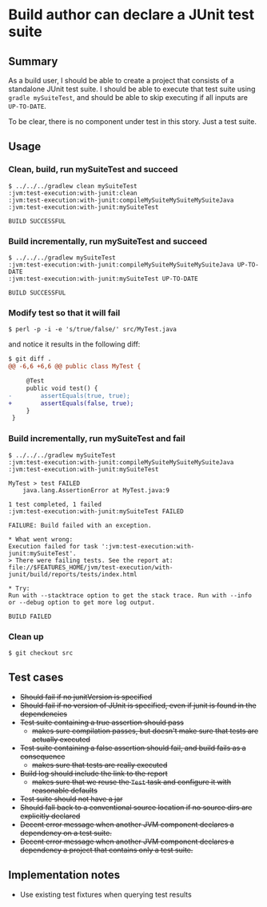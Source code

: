 # Build author can declare a JUnit test suite

## Summary

As a build user, I should be able to create a project that consists of a standalone JUnit test suite. I should be able to execute that test suite using `gradle mySuiteTest`, and should be able to skip executing if all inputs are `UP-TO-DATE`.

To be clear, there is no component under test in this story. Just a test suite.

## Usage

### Clean, build, run mySuiteTest and succeed

    $ ../../../gradlew clean mySuiteTest
    :jvm:test-execution:with-junit:clean
    :jvm:test-execution:with-junit:compileMySuiteMySuiteMySuiteJava
    :jvm:test-execution:with-junit:mySuiteTest

    BUILD SUCCESSFUL


### Build incrementally, run mySuiteTest and succeed

    $ ../../../gradlew mySuiteTest
    :jvm:test-execution:with-junit:compileMySuiteMySuiteMySuiteJava UP-TO-DATE
    :jvm:test-execution:with-junit:mySuiteTest UP-TO-DATE

    BUILD SUCCESSFUL


### Modify test so that it will fail

    $ perl -p -i -e 's/true/false/' src/MyTest.java

and notice it results in the following diff:

```diff
$ git diff .
@@ -6,6 +6,6 @@ public class MyTest {

     @Test
     public void test() {
-        assertEquals(true, true);
+        assertEquals(false, true);
     }
 }
```

### Build incrementally, run mySuiteTest and fail

    $ ../../../gradlew mySuiteTest
    :jvm:test-execution:with-junit:compileMySuiteMySuiteMySuiteJava
    :jvm:test-execution:with-junit:mySuiteTest

    MyTest > test FAILED
        java.lang.AssertionError at MyTest.java:9

    1 test completed, 1 failed
    :jvm:test-execution:with-junit:mySuiteTest FAILED

    FAILURE: Build failed with an exception.

    * What went wrong:
    Execution failed for task ':jvm:test-execution:with-junit:mySuiteTest'.
    > There were failing tests. See the report at: file://$FEATURES_HOME/jvm/test-execution/with-junit/build/reports/tests/index.html

    * Try:
    Run with --stacktrace option to get the stack trace. Run with --info or --debug option to get more log output.

    BUILD FAILED


### Clean up

    $ git checkout src

## Test cases

 - ~~Should fail if no junitVersion is specified~~
 - ~~Should fail if no version of JUnit is specified, even if junit is found in the dependencies~~
 - ~~Test suite containing a true assertion should pass~~
   - ~~makes sure compilation passes, but doesn't make sure that tests are actually executed~~
 - ~~Test suite containing a false assertion should fail, and build fails as a consequence~~
   - ~~makes sure that tests are really executed~~
 - ~~Build log should include the link to the report~~
   - ~~makes sure that we reuse the `Test` task and configure it with reasonable defaults~~
 - ~~Test suite should not have a jar~~
 - ~~Should fall back to a conventional source location if no source dirs are explicitly declared~~
 - ~~Decent error message when another JVM component declares a dependency on a test suite.~~
 - ~~Decent error message when another JVM component declares a dependency a project that contains only a test suite.~~


## Implementation notes

 - Use existing test fixtures when querying test results

